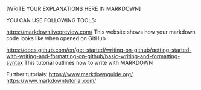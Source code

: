 [WRITE YOUR EXPLANATIONS HERE IN MARKDOWN]


YOU CAN USE FOLLOWING TOOLS:

https://markdownlivepreview.com/
This website shows how your markdown code looks like when opened on GitHub

https://docs.github.com/en/get-started/writing-on-github/getting-started-with-writing-and-formatting-on-github/basic-writing-and-formatting-syntax
This tutorial outlines how to write with MARKDOWN

Further tutorials:
https://www.markdownguide.org/
https://www.markdowntutorial.com/